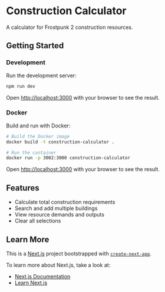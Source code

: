 # Construction Calculator

A calculator for Frostpunk 2 construction resources.

## Getting Started

### Development

Run the development server:

```bash
npm run dev
```

Open [http://localhost:3000](http://localhost:3000) with your browser to see the result.

### Docker

Build and run with Docker:

```bash
# Build the Docker image
docker build -t construction-calculator .

# Run the container
docker run -p 3002:3000 construction-calculator
```

Open [http://localhost:3000](http://localhost:3000) with your browser to see the result.

## Features

- Calculate total construction requirements
- Search and add multiple buildings
- View resource demands and outputs
- Clear all selections

## Learn More

This is a [Next.js](https://nextjs.org/) project bootstrapped with [`create-next-app`](https://nextjs.org/docs/getting-started).

To learn more about Next.js, take a look at:
- [Next.js Documentation](https://nextjs.org/docs)
- [Learn Next.js](https://nextjs.org/learn)
